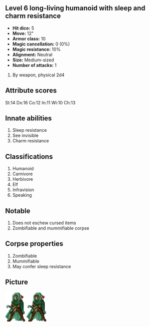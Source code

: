 ## Level 6 long-living humanoid with sleep and charm resistance

- **Hit dice:** 5
- **Move:** 12"
- **Armor class:** 10
- **Magic cancellation:** 0 (0%)
- **Magic resistance:** 10%
- **Alignment:** Neutral
- **Size:** Medium-sized
- **Number of attacks:** 1
1. By weapon, physical 2d4

## Attribute scores

St:14 Dx:16 Co:12 In:11 Wi:10 Ch:13

## Innate abilities

1. Sleep resistance
2. See invisible
3. Charm resistance

## Classifications

1. Humanoid
2. Carnivore
3. Herbivore
4. Elf
5. Infravision
6. Speaking

## Notable

1. Does not eschew cursed items
2. Zombifiable and mummifiable corpse

## Corpse properties

1. Zombifiable
2. Mummifiable
3. May confer sleep resistance

## Picture

![Green-elf](https://github.com/hyvanmielenpelit/GnollHackTileSet/blob/main/Monsters/green-elf/green-elf.png?raw=true) ![Green-elf](https://github.com/hyvanmielenpelit/GnollHackTileSet/blob/main/Monsters/green-elf/green-elf_female.png?raw=true)
